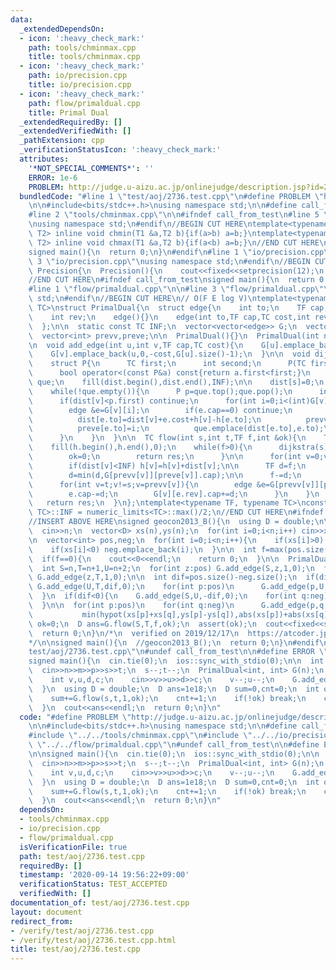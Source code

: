```yaml
---
data:
  _extendedDependsOn:
  - icon: ':heavy_check_mark:'
    path: tools/chminmax.cpp
    title: tools/chminmax.cpp
  - icon: ':heavy_check_mark:'
    path: io/precision.cpp
    title: io/precision.cpp
  - icon: ':heavy_check_mark:'
    path: flow/primaldual.cpp
    title: Primal Dual
  _extendedRequiredBy: []
  _extendedVerifiedWith: []
  _pathExtension: cpp
  _verificationStatusIcon: ':heavy_check_mark:'
  attributes:
    '*NOT_SPECIAL_COMMENTS*': ''
    ERROR: 1e-6
    PROBLEM: http://judge.u-aizu.ac.jp/onlinejudge/description.jsp?id=2736
  bundledCode: "#line 1 \"test/aoj/2736.test.cpp\"\n#define PROBLEM \"http://judge.u-aizu.ac.jp/onlinejudge/description.jsp?id=2736\"\
    \n\n#include<bits/stdc++.h>\nusing namespace std;\n\n#define call_from_test\n\
    #line 2 \"tools/chminmax.cpp\"\n\n#ifndef call_from_test\n#line 5 \"tools/chminmax.cpp\"\
    \nusing namespace std;\n#endif\n//BEGIN CUT HERE\ntemplate<typename T1,typename\
    \ T2> inline void chmin(T1 &a,T2 b){if(a>b) a=b;}\ntemplate<typename T1,typename\
    \ T2> inline void chmax(T1 &a,T2 b){if(a<b) a=b;}\n//END CUT HERE\n#ifndef call_from_test\n\
    signed main(){\n  return 0;\n}\n#endif\n#line 1 \"io/precision.cpp\"\n\n#line\
    \ 3 \"io/precision.cpp\"\nusing namespace std;\n#endif\n//BEGIN CUT HERE\nstruct\
    \ Precision{\n  Precision(){\n    cout<<fixed<<setprecision(12);\n  }\n}precision_beet;\n\
    //END CUT HERE\n#ifndef call_from_test\nsigned main(){\n  return 0;\n}\n#endif\n\
    #line 1 \"flow/primaldual.cpp\"\n\n#line 3 \"flow/primaldual.cpp\"\nusing namespace\
    \ std;\n#endif\n//BEGIN CUT HERE\n// O(F E log V)\ntemplate<typename TF,typename\
    \ TC>\nstruct PrimalDual{\n  struct edge{\n    int to;\n    TF cap;\n    TC cost;\n\
    \    int rev;\n    edge(){}\n    edge(int to,TF cap,TC cost,int rev):\n      to(to),cap(cap),cost(cost),rev(rev){}\n\
    \  };\n\n  static const TC INF;\n  vector<vector<edge>> G;\n  vector<TC> h,dist;\n\
    \  vector<int> prevv,preve;\n\n  PrimalDual(){}\n  PrimalDual(int n):G(n),h(n),dist(n),prevv(n),preve(n){}\n\
    \n  void add_edge(int u,int v,TF cap,TC cost){\n    G[u].emplace_back(v,cap,cost,G[v].size());\n\
    \    G[v].emplace_back(u,0,-cost,G[u].size()-1);\n  }\n\n  void dijkstra(int s){\n\
    \    struct P{\n      TC first;\n      int second;\n      P(TC first,int second):first(first),second(second){}\n\
    \      bool operator<(const P&a) const{return a.first<first;}\n    };\n    priority_queue<P>\
    \ que;\n    fill(dist.begin(),dist.end(),INF);\n\n    dist[s]=0;\n    que.emplace(dist[s],s);\n\
    \    while(!que.empty()){\n      P p=que.top();que.pop();\n      int v=p.second;\n\
    \      if(dist[v]<p.first) continue;\n      for(int i=0;i<(int)G[v].size();i++){\n\
    \        edge &e=G[v][i];\n        if(e.cap==0) continue;\n        if(dist[v]+e.cost+h[v]-h[e.to]<dist[e.to]){\n\
    \          dist[e.to]=dist[v]+e.cost+h[v]-h[e.to];\n          prevv[e.to]=v;\n\
    \          preve[e.to]=i;\n          que.emplace(dist[e.to],e.to);\n        }\n\
    \      }\n    }\n  }\n\n  TC flow(int s,int t,TF f,int &ok){\n    TC res=0;\n\
    \    fill(h.begin(),h.end(),0);\n    while(f>0){\n      dijkstra(s);\n      if(dist[t]==INF){\n\
    \        ok=0;\n        return res;\n      }\n\n      for(int v=0;v<(int)h.size();v++)\n\
    \        if(dist[v]<INF) h[v]=h[v]+dist[v];\n\n      TF d=f;\n      for(int v=t;v!=s;v=prevv[v])\n\
    \        d=min(d,G[prevv[v]][preve[v]].cap);\n\n      f-=d;\n      res=res+h[t]*d;\n\
    \      for(int v=t;v!=s;v=prevv[v]){\n        edge &e=G[prevv[v]][preve[v]];\n\
    \        e.cap-=d;\n        G[v][e.rev].cap+=d;\n      }\n    }\n    ok=1;\n \
    \   return res;\n  }\n};\ntemplate<typename TF, typename TC>\nconst TC PrimalDual<TF,\
    \ TC>::INF = numeric_limits<TC>::max()/2;\n//END CUT HERE\n#ifndef call_from_test\n\
    //INSERT ABOVE HERE\nsigned geocon2013_B(){\n  using D = double;\n\n  int n;\n\
    \  cin>>n;\n  vector<D> xs(n),ys(n);\n  for(int i=0;i<n;i++) cin>>xs[i]>>ys[i];\n\
    \n  vector<int> pos,neg;\n  for(int i=0;i<n;i++){\n    if(xs[i]>0) pos.emplace_back(i);\n\
    \    if(xs[i]<0) neg.emplace_back(i);\n  }\n\n  int f=max(pos.size(),neg.size());\n\
    \  if(f==0){\n    cout<<0<<endl;\n    return 0;\n  }\n\n  PrimalDual<int, D> G(n+3);\n\
    \  int S=n,T=n+1,U=n+2;\n  for(int z:pos) G.add_edge(S,z,1,0);\n  for(int z:neg)\
    \ G.add_edge(z,T,1,0);\n\n  int dif=pos.size()-neg.size();\n  if(dif>0){\n   \
    \ G.add_edge(U,T,dif,0);\n    for(int p:pos)\n      G.add_edge(p,U,1,abs(xs[p]));\n\
    \  }\n  if(dif<0){\n    G.add_edge(S,U,-dif,0);\n    for(int q:neg)\n      G.add_edge(U,q,1,abs(xs[q]));\n\
    \  }\n\n  for(int p:pos)\n    for(int q:neg)\n      G.add_edge(p,q,1,\n      \
    \           min(hypot(xs[p]+xs[q],ys[p]-ys[q]),abs(xs[p])+abs(xs[q])));\n\n  int\
    \ ok=0;\n  D ans=G.flow(S,T,f,ok);\n  assert(ok);\n  cout<<fixed<<setprecision(12)<<ans<<endl;\n\
    \  return 0;\n}\n/*\n  verified on 2019/12/17\n  https://atcoder.jp/contests/geocon2013/tasks/geocon2013_b\n\
    */\n\nsigned main(){\n  //geocon2013_B();\n  return 0;\n}\n#endif\n#line 10 \"\
    test/aoj/2736.test.cpp\"\n#undef call_from_test\n\n#define ERROR \"1e-6\"\n\n\
    signed main(){\n  cin.tie(0);\n  ios::sync_with_stdio(0);\n\n  int n,m,p,s,t;\n\
    \  cin>>n>>m>>p>>s>>t;\n  s--;t--;\n  PrimalDual<int, int> G(n);\n  for(int i=0;i<m;i++){\n\
    \    int v,u,d,c;\n    cin>>v>>u>>d>>c;\n    v--;u--;\n    G.add_edge(v,u,c,d);\n\
    \  }\n  using D = double;\n  D ans=1e18;\n  D sum=0,cnt=0;\n  int ok=1;\n  while(1){\n\
    \    sum+=G.flow(s,t,1,ok);\n    cnt+=1;\n    if(!ok) break;\n    chmin(ans,(sum+p)/cnt);\n\
    \  }\n  cout<<ans<<endl;\n  return 0;\n}\n"
  code: "#define PROBLEM \"http://judge.u-aizu.ac.jp/onlinejudge/description.jsp?id=2736\"\
    \n\n#include<bits/stdc++.h>\nusing namespace std;\n\n#define call_from_test\n\
    #include \"../../tools/chminmax.cpp\"\n#include \"../../io/precision.cpp\"\n#include\
    \ \"../../flow/primaldual.cpp\"\n#undef call_from_test\n\n#define ERROR \"1e-6\"\
    \n\nsigned main(){\n  cin.tie(0);\n  ios::sync_with_stdio(0);\n\n  int n,m,p,s,t;\n\
    \  cin>>n>>m>>p>>s>>t;\n  s--;t--;\n  PrimalDual<int, int> G(n);\n  for(int i=0;i<m;i++){\n\
    \    int v,u,d,c;\n    cin>>v>>u>>d>>c;\n    v--;u--;\n    G.add_edge(v,u,c,d);\n\
    \  }\n  using D = double;\n  D ans=1e18;\n  D sum=0,cnt=0;\n  int ok=1;\n  while(1){\n\
    \    sum+=G.flow(s,t,1,ok);\n    cnt+=1;\n    if(!ok) break;\n    chmin(ans,(sum+p)/cnt);\n\
    \  }\n  cout<<ans<<endl;\n  return 0;\n}\n"
  dependsOn:
  - tools/chminmax.cpp
  - io/precision.cpp
  - flow/primaldual.cpp
  isVerificationFile: true
  path: test/aoj/2736.test.cpp
  requiredBy: []
  timestamp: '2020-09-14 19:56:22+09:00'
  verificationStatus: TEST_ACCEPTED
  verifiedWith: []
documentation_of: test/aoj/2736.test.cpp
layout: document
redirect_from:
- /verify/test/aoj/2736.test.cpp
- /verify/test/aoj/2736.test.cpp.html
title: test/aoj/2736.test.cpp
---
```

